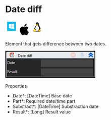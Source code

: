 # Date diff

![](<../../../../.gitbook/assets/image (219).png>)

Element that gets difference between two dates.

![](<../../../../.gitbook/assets/image (147).png>)

Properties

* Date\*: \[DateTime] Base date
* Part\*: Required date/time part
* Substract\*: \[DateTime] Substraction date
* Result\*: \[Long] Result value
